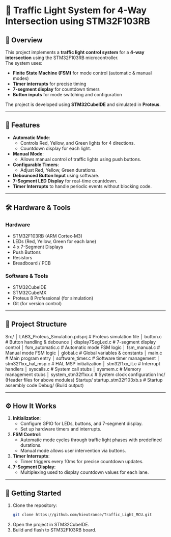 # 🚦 Traffic Light System for 4-Way Intersection using STM32F103RB

## 📌 Overview
This project implements a **traffic light control system** for a **4-way intersection** using the STM32F103RB microcontroller.  
The system uses:
- **Finite State Machine (FSM)** for mode control (automatic & manual modes)
- **Timer interrupts** for precise timing
- **7-segment display** for countdown timers
- **Button inputs** for mode switching and configuration

The project is developed using **STM32CubeIDE** and simulated in **Proteus**.

---

## 🎯 Features
- **Automatic Mode**:
  - Controls Red, Yellow, and Green lights for 4 directions.
  - Countdown display for each light.
- **Manual Mode**:
  - Allows manual control of traffic lights using push buttons.
- **Configurable Timers**:
  - Adjust Red, Yellow, Green durations.
- **Debounced Button Input** using software.
- **7-Segment LED Display** for real-time countdown.
- **Timer Interrupts** to handle periodic events without blocking code.

---

## 🛠 Hardware & Tools
### Hardware
- STM32F103RB (ARM Cortex-M3)
- LEDs (Red, Yellow, Green for each lane)
- 4 x 7-Segment Displays
- Push Buttons
- Resistors
- Breadboard / PCB

### Software & Tools
- STM32CubeIDE
- STM32CubeMX
- Proteus 8 Professional (for simulation)
- Git (for version control)

---

## 📂 Project Structure
Src/
│ LAB3_Proteus_Simulation.pdsprj # Proteus simulation file
│ button.c # Button handling & debounce
│ display7SegLed.c # 7-segment display control
│ fsm_automatic.c # Automatic mode FSM logic
│ fsm_manual.c # Manual mode FSM logic
│ global.c # Global variables & constants
│ main.c # Main program entry
│ software_timer.c # Software timer management
│ stm32f1xx_hal_msp.c # HAL MSP initialization
│ stm32f1xx_it.c # Interrupt handlers
│ syscalls.c # System call stubs
│ sysmem.c # Memory management stubs
│ system_stm32f1xx.c # System clock configuration
Inc/
(Header files for above modules)
Startup/
startup_stm32f103xb.s # Startup assembly code
Debug/
(Build output)

---

## ⚙️ How It Works
1. **Initialization**:
   - Configure GPIO for LEDs, buttons, and 7-segment display.
   - Set up hardware timers and interrupts.
2. **FSM Control**:
   - Automatic mode cycles through traffic light phases with predefined durations.
   - Manual mode allows user intervention via buttons.
3. **Timer Interrupts**:
   - Timer triggers every 10ms for precise countdown updates.
4. **7-Segment Display**:
   - Multiplexing used to display countdown values for each lane.

---

## 🚀 Getting Started
1. Clone the repository:
   ```bash
   git clone https://github.com/hieutrance/Traffic_Light_MCU.git
3. Open the project in STM32CubeIDE.
2. Build and flash to STM32F103RB board.


